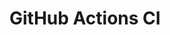 # GitHub Actions CI















































































































































































































































































































































































































































































































































































































































































































































































































































































































































































































































































































































































































































































































































































































































































































































































































































































































































































































































































































































































































































































































































































































































































































































































































































































































































































































































































































































































































































































































































































































































































